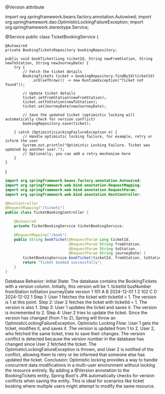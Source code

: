 @Version atttribute 

import org.springframework.beans.factory.annotation.Autowired;
import org.springframework.dao.OptimisticLockingFailureException;
import org.springframework.stereotype.Service;

@Service
public class TicketBookingService {

    @Autowired
    private BookingTicketsRepository bookingRepository;

    public void bookTicket(Long ticketId, String newFromStation, String newToStation, String newJourneyDate) {
        try {
            // Fetch the ticket details
            BookingTickets ticket = bookingRepository.findById(ticketId)
                .orElseThrow(() -> new RuntimeException("Ticket not found"));

            // Update ticket details
            ticket.setFromStation(newFromStation);
            ticket.setToStation(newToStation);
            ticket.setJourneyDate(newJourneyDate);

            // Save the updated ticket (optimistic locking will automatically check for version conflict)
            bookingRepository.save(ticket);

        } catch (OptimisticLockingFailureException e) {
            // Handle optimistic locking failure, for example, retry or inform the user
            System.out.println("Optimistic Locking Failure. Ticket was updated by another user.");
            // Optionally, you can add a retry mechanism here
        }
    }
}


```java
import org.springframework.beans.factory.annotation.Autowired;
import org.springframework.web.bind.annotation.RequestMapping;
import org.springframework.web.bind.annotation.RequestParam;
import org.springframework.web.bind.annotation.RestController;

@RestController
@RequestMapping("/tickets")
public class TicketBookingController {

    @Autowired
    private TicketBookingService ticketBookingService;

    @RequestMapping("/book")
    public String bookTicket(@RequestParam Long ticketId,
                             @RequestParam String fromStation,
                             @RequestParam String toStation,
                             @RequestParam String journeyDate) {
        ticketBookingService.bookTicket(ticketId, fromStation, toStation, journeyDate);
        return "Ticket booked successfully";
    }
}
```

Database Behavior:
Initial State: The database contains the BookingTickets with a version column. Initially, this version will be 1.
ticketId	busNumber	fromStation	toStation	journeyDate	version
1	101	A	B	2024-12-01	1
2	102	C	D	2024-12-02	1
Step 1: User 1 fetches the ticket with ticketId = 1. The version is 1 at this point.
Step 2: User 2 fetches the ticket with ticketId = 1. The version is also 1.
Step 3: User 1 updates the ticket and saves it. The version is incremented to 2.
Step 4: User 2 tries to update the ticket. Since the version has changed (from 1 to 2), Spring will throw an OptimisticLockingFailureException.
Optimistic Locking Flow:
User 1 gets the ticket, modifies it, and saves it. The version is updated from 1 to 2.
User 2, who fetched the same ticket, tries to save their changes. The version conflict is detected because the version number in the database has changed since User 2 fetched the ticket.
The OptimisticLockingFailureException is thrown, and User 2 is notified of the conflict, allowing them to retry or be informed that someone else has updated the ticket.
Conclusion:
Optimistic locking provides a way to handle concurrent data modifications in a multi-user environment without locking the resource entirely. By adding a @Version annotation to the BookingTickets entity, Spring Boot's JPA automatically checks for version conflicts when saving the entity. This is ideal for scenarios like ticket booking where multiple users might attempt to modify the same resource.